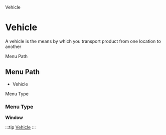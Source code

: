 
Vehicle
# Vehicle


A vehicle is the means by which you transport product from one location to another

Menu Path
## Menu Path



- Vehicle

Menu Type
### Menu Type

**Window**


:::tip
[Vehicle](functional-guide/window/window-vehicle.md)
:::